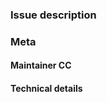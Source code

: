 <!--

Please check if there already exists a relevant issue before creating
a new one.

-->

### Issue description

<!--
Please describe the issue. For support and help please use the IRC
channel #home-manager at irc.oftc.net or Matrix room
https://matrix.to/#/#hm:rycee.net instead.
-->

### Meta

#### Maintainer CC

<!--
Please @ people who are in the `meta.maintainers` list of the
offending module. If in doubt, check `git blame` for whoever last
touched something.
-->

#### Technical details

<!--
Please run `nix-shell -p nix-info --run "nix-info -m"` and paste the
result.
-->
